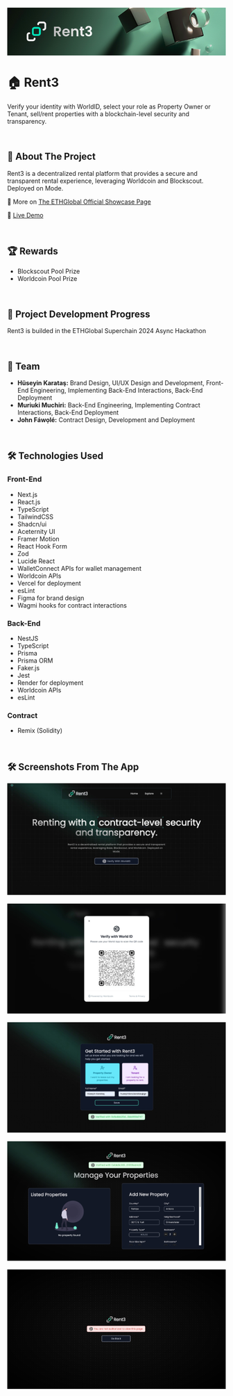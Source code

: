 ![](./frontend/public/rent3banner.png)

# 🏠 Rent3
Verify your identity with WorldID, select your role as Property Owner or Tenant, sell/rent properties with a blockchain-level security and transparency.

<br>

## 📖 About The Project
Rent3 is a decentralized rental platform that provides a secure and transparent rental experience, leveraging Worldcoin and Blockscout. Deployed on Mode.


🔗 More on [The ETHGlobal Official Showcase Page](https://ethglobal.com/showcase/rent3-8q0qv)

🔗 [Live Demo](https://www.campusarc.io)

<br>

## 🏆 Rewards

- Blockscout Pool Prize
- Worldcoin Pool Prize

<br>

## 🌟 Project Development Progress

Rent3 is builded in the ETHGlobal Superchain 2024 Async Hackathon

<br>

## 🤝 Team

- **Hüseyin Karataş:** Brand Design, UI/UX Design and Development, Front-End Engineering, Implementing Back-End Interactions, Back-End Deployment
- **Muriuki Muchiri:** Back-End Engineering, Implementing Contract Interactions, Back-End Deployment
- **John Fáwọlé:** Contract Design, Development and Deployment

<br>

## 🛠️ Technologies Used

### Front-End
- Next.js
- React.js 
- TypeScript
- TailwindCSS
- Shadcn/ui
- Aceternity UI
- Framer Motion
- React Hook Form
- Zod
- Lucide React
- WalletConnect APIs for wallet management
- Worldcoin APIs
- Vercel for deployment
- esLint
- Figma for brand design
- Wagmi hooks for contract interactions

### Back-End
- NestJS
- TypeScript
- Prisma
- Prisma ORM
- Faker.js
- Jest
- Render for deployment
- Worldcoin APIs
- esLint

### Contract
- Remix (Solidity)

<br>

## 🛠️ Screenshots From The App

![](./frontend/public/ss1.jpg)
<br><br>
![](./frontend/public/ss2.jpg)
<br><br>
![](./frontend/public/ss3.jpg)
<br><br>
![](./frontend/public/ss4.jpg)
<br><br>
![](./frontend/public/ss6.jpg)
<br><br>
